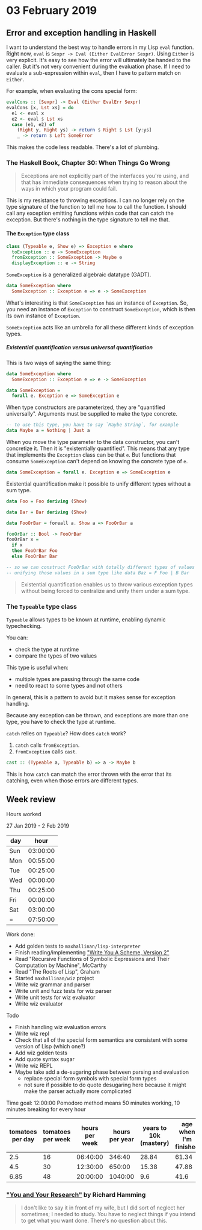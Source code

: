 # 03 February 2019

## Error and exception handling in Haskell

I want to understand the best way to handle errors in my Lisp `eval` function.
Right now, `eval` is `Sexpr -> Eval (Either EvalError Sexpr)`.
Using `Either` is very explicit.
It's easy to see how the error will ultimately be handed to the caller.
But it's not very convenient during the evaluation phase.
If I need to evaluate a sub-expression within `eval`, then I have to pattern
match on `Either`.

For example, when evaluating the cons special form:

```haskell
evalCons :: [Sexpr] -> Eval (Either EvalErr Sexpr)
evalCons [x, Lst xs] = do
  e1 <- eval x
  e2 <- eval $ Lst xs
  case (e1, e2) of
    (Right y, Right ys) -> return $ Right $ Lst [y:ys]
    _ -> return $ Left SomeError
```

This makes the code less readable.
There's a lot of plumbing.

### The Haskell Book, Chapter 30: When Things Go Wrong

> Exceptions are not explicitly part of the interfaces you're using, and that
> has immediate consequences when trying to reason about the ways in which your
> program could fail.

This is my resistance to throwing exceptions.
I can no longer rely on the type signature of the function to tell me how to
call the function.
I should call any exception emitting functions within code that can catch the
exception.
But there's nothing in the type signature to tell me that.

#### The `Exception` type class

```haskell
class (Typeable e, Show e) => Exception e where
  toException :: e -> SomeException
  fromException :: SomeException -> Maybe e
  displayException :: e -> String
```

`SomeException` is a generalized algebraic datatype (GADT).

```haskell
data SomeException where
  SomeException :: Exception e => e -> SomeException
```

What's interesting is that `SomeException` has an instance of `Exception`.
So, you need an instance of `Exception` to construct `SomeException`, which is
then its own instance of `Exception`.

`SomeException` acts like an umbrella for all these different kinds of exception
types.

##### Existential quantification versus universal quantification

This is two ways of saying the same thing:

```haskell
data SomeException where
  SomeException :: Exception e => e -> SomeException

data SomeException =
  forall e. Exception e => SomeException e
```

When type constructors are parameterized, they are "quantified universally".
Arguments must be supplied to make the type concrete.

```haskell
-- to use this type, you have to say `Maybe String`, for example
data Maybe a = Nothing | Just a
```

When you move the type parameter to the data constructor, you can't concretize
it.
Then it is "existentially quantified".
This means that any type that implements the `Exception` class can be that `e`.
But functions that consume `SomeException` can't depend on knowing the concrete
type of `e`.

```haskell
data SomeException = forall e. Exception e => SomeException e
```

Existential quantification make it possible to unify different types without a
sum type.

```haskell
data Foo = Foo deriving (Show)

data Bar = Bar deriving (Show)

data FooOrBar = foreall a. Show a => FooOrBar a

fooOrBar :: Bool -> FooOrBar
fooOrBar x =
  if x
  then FooOrBar Foo
  else FooOrBar Bar

-- so we can construct FooOrBar with totally different types of values without
-- unifying those values in a sum type like data Baz = F Foo | B Bar
```

> Existential quantification enables us to throw various exception types without
> being forced to centralize and unify them under a sum type.

### The `Typeable` type class

`Typeable` allows types to be known at runtime, enabling dynamic typechecking.

You can:

- check the type at runtime
- compare the types of two values

This type is useful when:

- multiple types are passing through the same code
- need to react to some types and not others

In general, this is a pattern to avoid but it makes sense for exception handling.

Because any exception can be thrown, and exceptions are more than one type,
you have to check the type at runtime.

`catch` relies on `Typeable`?
How does `catch` work?

1. `catch` calls `fromException`.
2. `fromException` calls `cast`.

```haskell
cast :: (Typeable a, Typeable b) => a -> Maybe b
```

This is how `catch` can match the error thrown with the error that its catching,
even when those errors are different types.

## Week review

Hours worked

27 Jan 2019 - 2 Feb 2019

|day|hour    |
|---|--------|
|Sun|03:00:00|
|Mon|00:55:00|
|Tue|00:25:00|
|Wed|00:00:00|
|Thu|00:25:00|
|Fri|00:00:00|
|Sat|03:00:00|
|=  |07:50:00|

Work done:

- Add golden tests to `maxhallinan/lisp-interpreter`
- Finish reading/implementing ["Write You A Scheme, Version 2"](https://www.wespiser.com/writings/wyas/home.html)
- Read "Recursive Functions of Symbolic Expressions and Their Computation by Machine", McCarthy
- Read "The Roots of Lisp", Graham
- Started `maxhallinan/wiz` project
- Write wiz grammar and parser
- Write unit and fuzz tests for wiz parser
- Write unit tests for wiz evaluator
- Write wiz evaluator

Todo

- Finish handling wiz evaluation errors
- Write wiz repl
- Check that all of the special form semantics are consistent with some version
  of Lisp (which one?)
- Add wiz golden tests
- Add quote syntax sugar
- Write wiz REPL
- Maybe take add a de-sugaring phase between parsing and evaluation
  - replace special form symbols with special form types
  - not sure if possible to do quote desugaring here because it might make the
    parser actually more complicated

Time goal: 12:00:00
Pomodoro method means 50 minutes working, 10 minutes breaking for every hour

|tomatoes per day |tomatoes per week | hours per week | hours per year | years to 10k (mastery) | age when I'm finished |
|-----------------|------------------|----------------|----------------|--------------|-----------------------|
|2.5              |16                | 06:40:00       | 346:40         | 28.84        | 61.34                 |
|4.5              |30                | 12:30:00       | 650:00         | 15.38        | 47.88                 |
|6.85             |48                | 20:00:00       | 1040:00        | 9.6          | 41.6                  |


### ["You and Your Research"](http://www.paulgraham.com/hamming.html) by Richard Hamming

>I don't like to say it in front of my wife, but I did sort of neglect her 
>sometimes; I needed to study. You have to neglect things if you intend to get 
>what you want done. There's no question about this.


